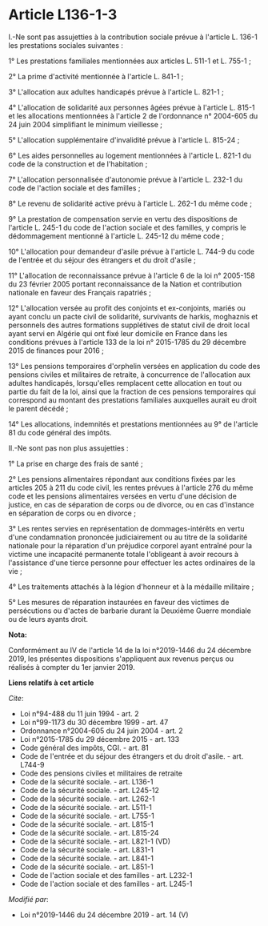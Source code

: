 # Article L136-1-3

I.-Ne sont pas assujetties à la contribution sociale prévue à l'article L. 136-1 les prestations sociales suivantes :

1° Les prestations familiales mentionnées aux articles L. 511-1 et L. 755-1 ;

2° La prime d'activité mentionnée à l'article L. 841-1 ;

3° L'allocation aux adultes handicapés prévue à l'article L. 821-1 ;

4° L'allocation de solidarité aux personnes âgées prévue à l'article L. 815-1 et les allocations mentionnées à l'article 2 de
l'ordonnance n° 2004-605 du 24 juin 2004 simplifiant le minimum vieillesse ;

5° L'allocation supplémentaire d'invalidité prévue à l'article L. 815-24 ;

6° Les aides personnelles au logement mentionnées à l'article L. 821-1 du code de la construction et de l'habitation ;

7° L'allocation personnalisée d'autonomie prévue à l'article L. 232-1 du code de l'action sociale et des familles ;

8° Le revenu de solidarité active prévu à l'article L. 262-1 du même code ;

9° La prestation de compensation servie en vertu des dispositions de l'article L. 245-1 du code de l'action sociale et des
familles, y compris le dédommagement mentionné à l'article L. 245-12 du même code ;

10° L'allocation pour demandeur d'asile prévue à l'article L. 744-9 du code de l'entrée et du séjour des étrangers et du
droit d'asile ;

11° L'allocation de reconnaissance prévue à l'article 6 de la loi n° 2005-158 du 23 février 2005 portant reconnaissance de la
Nation et contribution nationale en faveur des Français rapatriés ;

12° L'allocation versée au profit des conjoints et ex-conjoints, mariés ou ayant conclu un pacte civil de solidarité,
survivants de harkis, moghaznis et personnels des autres formations supplétives de statut civil de droit local ayant servi en
Algérie qui ont fixé leur domicile en France dans les conditions prévues à l'article 133 de la loi n° 2015-1785 du 29
décembre 2015 de finances pour 2016 ;

13° Les pensions temporaires d'orphelin versées en application du code des pensions civiles et militaires de retraite, à
concurrence de l'allocation aux adultes handicapés, lorsqu'elles remplacent cette allocation en tout ou partie du fait de la
loi, ainsi que la fraction de ces pensions temporaires qui correspond au montant des prestations familiales auxquelles aurait
eu droit le parent décédé ;

14° Les allocations, indemnités et prestations mentionnées au 9° de l'article 81 du code général des impôts.

II.-Ne sont pas non plus assujetties :

1° La prise en charge des frais de santé ;

2° Les pensions alimentaires répondant aux conditions fixées par les articles 205 à 211 du code civil, les rentes prévues à
l'article 276 du même code et les pensions alimentaires versées en vertu d'une décision de justice, en cas de séparation de
corps ou de divorce, ou en cas d'instance en séparation de corps ou en divorce ;

3° Les rentes servies en représentation de dommages-intérêts en vertu d'une condamnation prononcée judiciairement ou au titre
de la solidarité nationale pour la réparation d'un préjudice corporel ayant entraîné pour la victime une incapacité
permanente totale l'obligeant à avoir recours à l'assistance d'une tierce personne pour effectuer les actes ordinaires de la
vie ;

4° Les traitements attachés à la légion d'honneur et à la médaille militaire ;

5° Les mesures de réparation instaurées en faveur des victimes de persécutions ou d'actes de barbarie durant la Deuxième
Guerre mondiale ou de leurs ayants droit.

**Nota:**

Conformément au IV de l'article 14 de la loi n°2019-1446 du 24 décembre 2019, les présentes dispositions s'appliquent aux
revenus perçus ou réalisés à compter du 1er janvier 2019.

**Liens relatifs à cet article**

_Cite_:

  - Loi n°94-488 du 11 juin 1994 - art. 2
  - Loi n°99-1173 du 30 décembre 1999 - art. 47
  - Ordonnance n°2004-605 du 24 juin 2004 - art. 2
  - Loi n°2015-1785 du 29 décembre 2015 - art. 133
  - Code général des impôts, CGI. - art. 81
  - Code de l'entrée et du séjour des étrangers et du droit d'asile. - art. L744-9
  - Code des pensions civiles et militaires de retraite
  - Code de la sécurité sociale. - art. L136-1
  - Code de la sécurité sociale. - art. L245-12
  - Code de la sécurité sociale. - art. L262-1
  - Code de la sécurité sociale. - art. L511-1
  - Code de la sécurité sociale. - art. L755-1
  - Code de la sécurité sociale. - art. L815-1
  - Code de la sécurité sociale. - art. L815-24
  - Code de la sécurité sociale. - art. L821-1 (VD)
  - Code de la sécurité sociale. - art. L831-1
  - Code de la sécurité sociale. - art. L841-1
  - Code de la sécurité sociale. - art. L851-1
  - Code de l'action sociale et des familles - art. L232-1
  - Code de l'action sociale et des familles - art. L245-1

_Modifié par_:

  - Loi n°2019-1446 du 24 décembre 2019 - art. 14 (V)
